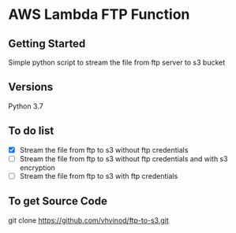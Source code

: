 # AWS Lambda FTP Function
## Getting Started
Simple python script to stream the file from ftp server to s3 bucket

## Versions
Python 3.7

## To do list
- [X] Stream the file from ftp to s3 without ftp credentials
- [ ] Stream the file from ftp to s3 without ftp credentials and with s3 encryption
- [ ] Stream the file from ftp to s3 with ftp credentials

## To get Source Code
git clone https://github.com/vhvinod/ftp-to-s3.git
